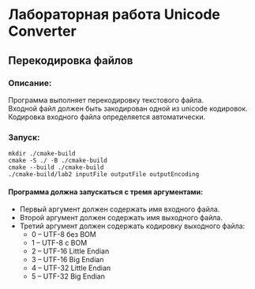 # Лабораторная работа Unicode Converter
## Перекодировка файлов
### Описание:
Программа выполняет перекодировку текстового файла.  
Входной файл должен быть закодирован одной из unicode кодировок.  
Кодировка входного файла определяется автоматически.
### Запуск:
```
mkdir ./cmake-build
cmake -S ./ -B ./cmake-build
cmake --build ./cmake-build
./cmake-build/lab2 inputFile outputFile outputEncoding
```
#### Программа должна запускаться с тремя аргументами:
* Первый аргумент должен содержать имя входного файла.
* Второй аргумент должен содержать имя выходного файла.
* Третий аргумент должен содержать кодировку выходного файла:
    *  0 – UTF-8 без BOM
    *  1 – UTF-8 с BOM
    *  2 – UTF-16 Little Endian
    *  3 – UTF-16 Big Endian
    *  4 – UTF-32 Little Endian
    *  5 – UTF-32 Big Endian

